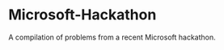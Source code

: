 Microsoft-Hackathon
===================

A compilation of problems from a recent Microsoft hackathon.
